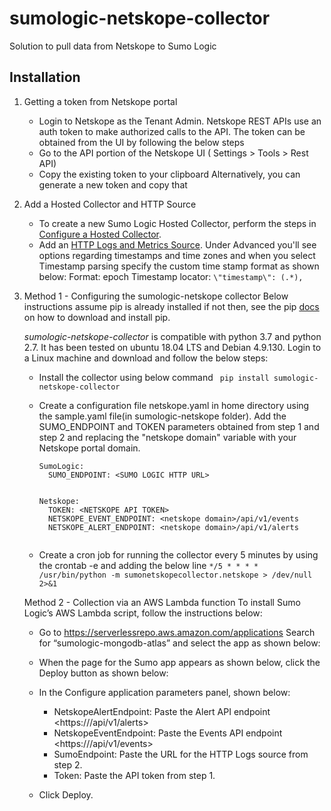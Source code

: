 # sumologic-netskope-collector
Solution to pull data from Netskope to Sumo Logic




## Installation

1. Getting a token from Netskope portal
    * Login to Netskope as the Tenant Admin. Netskope REST APIs use an auth token to make authorized calls to the API. The token can be obtained from the UI by following the below steps
    * Go to the API portion of the Netskope UI ( Settings > Tools > Rest API)
    * Copy the existing token to your clipboard Alternatively, you can generate a new token and copy that

2. Add a Hosted Collector and HTTP Source
    * To create a new Sumo Logic Hosted Collector, perform the steps in [Configure a Hosted Collector](https://help.sumologic.com/03Send-Data/Hosted-Collectors/Configure-a-Hosted-Collector).
    *  Add an  [HTTP Logs and Metrics Source](https://help.sumologic.com/03Send-Data/Sources/02Sources-for-Hosted-Collectors/HTTP-Source).
      Under Advanced you'll see options regarding timestamps and time zones and when you select Timestamp parsing specify the custom time stamp format as shown below:
      Format: epoch
      Timestamp locator:  `\"timestamp\": (.*),`

3. Method 1 - Configuring the sumologic-netskope collector
    Below instructions assume pip is already installed if not then, see the pip [docs](https://pip.pypa.io/en/stable/installing/) on how to download and install pip.


    *sumologic-netskope-collector* is compatible with python 3.7 and python 2.7. It has been tested on ubuntu 18.04 LTS and Debian 4.9.130.
    Login to a Linux machine and download and follow the below steps:

    * Install the collector using below command
      ``` pip install sumologic-netskope-collector```

    * Create a configuration file netskope.yaml in home directory using the sample.yaml file(in sumologic-netskope folder).
      Add the SUMO_ENDPOINT and TOKEN parameters obtained from step 1 and step 2 and replacing the "netskope domain" variable with your Netskope portal domain.

      ```
      SumoLogic:
        SUMO_ENDPOINT: <SUMO LOGIC HTTP URL>


      Netskope:
        TOKEN: <NETSKOPE API TOKEN>
        NETSKOPE_EVENT_ENDPOINT: <netskope domain>/api/v1/events
        NETSKOPE_ALERT_ENDPOINT: <netskope domain>/api/v1/alerts


      ```
    * Create a cron job  for running the collector every 5 minutes by using the crontab -e and adding the below line
        `*/5 * * * *  /usr/bin/python -m sumonetskopecollector.netskope > /dev/null 2>&1`


    Method 2 - Collection via an AWS Lambda function
   To install Sumo Logic’s AWS Lambda script, follow the instructions below:

    * Go to https://serverlessrepo.aws.amazon.com/applications
Search for “sumologic-mongodb-atlas” and select the app as shown below:

    * When the page for the Sumo app appears as shown below, click the Deploy button as shown below:


    * In the Configure application parameters panel, shown below:



        * NetskopeAlertEndpoint: Paste the Alert API endpoint <https://<you domain>/api/v1/alerts>
        * NetskopeEventEndpoint: Paste the Events API endpoint <https://<you domain>/api/v1/events>
        * SumoEndpoint: Paste the URL for the HTTP Logs source from step 2.
        * Token: Paste the API token from step 1.

    * Click Deploy.


